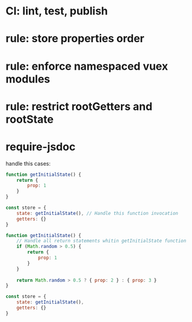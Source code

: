 # CI: lint, test, publish

# rule: store properties order
# rule: enforce namespaced vuex modules
# rule: restrict rootGetters and rootState

# require-jsdoc
handle this cases:
```js
function getInitialState() {
    return {
        prop: 1
    }
}

const store = {
    state: getInitialState(), // Handle this function invocation
    getters: {}
}
```
```js
function getInitialState() {
    // Handle all return statements whitin getInitialState function
    if (Math.random > 0.5) {
        return {
            prop: 1
        }
    }
    
    return Math.random > 0.5 ? { prop: 2 } : { prop: 3 }
}

const store = {
    state: getInitialState(),
    getters: {}
}
```